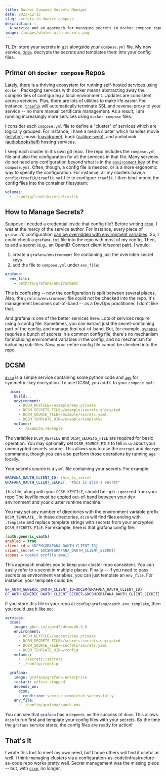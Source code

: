 ```yaml
---
title: Docker Compose Secrets Manager
date: 2023-12-15
slug: secrets-in-docker-compose
description: |
  A service and an approach for managing secrets in docker compose repos.
image: /images/whales-with-secrets.png
---
```


TL;Dr: store your secrets in `git` alongside your `compose.yml` file.
My new service, [`dcsm`](https://github.com/igor47/dcsm), decrypts the secrets and templates them into your config files.

## Primer on `docker compose` Repos

Lately, there is a thriving ecosystem for running self-hosted services using `docker`.
Packaging services with docker means abstracting away the complexities of configuring a local environment.
Updates are consistent across services.
Plus, there are lots of utilities to make life easier.
For instance, [`traefik`](https://traefik.io/) will automatically terminate SSL and reverse-proxy to your service -- no more manual certificate management.
As a result, I am running increasingly more services using `docker compose` files.

I consider each `compose.yml` file to define a "cluster" of services which are logically grouped.
For instance, I have a media cluster which handles movie ([jellyfin](https://jellyfin.org/)), music ([navidrome](https://www.navidrome.org/)), book ([calibre-web](https://github.com/janeczku/calibre-web)), and audiobook ([audiobookshelf](https://www.audiobookshelf.org/)) hosting services.

I keep each cluster in it's own git repo.
The repo includes the `compose.yml` file and also the configuration for all the services in that file.
Many services do not need any configuration beyond what is in the [`environment` key](https://docs.docker.com/compose/compose-file/compose-file-v3/#environment) of the `compose.yml`.
Often, though, a config file is needed, or is a more ergonomic way to specify the configuration.
For instance, all my clusters have a `config/traefik/traefik.yml` file to configure `traefik`.
I then bind-mount the config files into the container filesystem:

```yaml
volumes:
  - ./config/traefik:/etc/traefik
```

## How to Manage Secrets?

Suppose I needed a credential inside that config file?
Before writing [`dcsm`](https://github.com/igor47/dcsm), I was at the mercy of the service author.
For instance, every piece of `grafana`'s configuration [can be overridden with environment variables](https://grafana.com/docs/grafana/latest/setup-grafana/configure-grafana/#override-configuration-with-environment-variables).
So, I could check a `grafana.ini` file into the repo with most of my config.
Then, to add a secret (e.g., an OpenID-Connect client id/secret pair), I would:

1. create a `grafana/environment` file containing just the overriden secret keys
1. add the file to `compose.yml` under `env_file`:

```yaml
grafana:
  env_file:
    - path/to/grafana/environment
```

This is confusing -- now the configuration is split between several places.
Also, the `grafana/environment` file could not be checked into the repo.
It's management becomes out-of-band -- as a DevOps practitioner, I don't like that.

And grafana is one of the better services here.
Lots of services require using a config file.
Sometimes, you can extract just the secret-containing part of the config, and manage *that* out-of-band.
But, for example, [`synapse`](https://matrix-org.github.io/synapse/latest/usage/configuration/config_documentation.html) requries a bunch of secrets in a common config file, there's no mechanism for including environment variables in the config, and no mechanism for including sub-files.
Now, your entire config file cannot be checked into the repo.

## DCSM

[`dcsm`](https://github.com/igor47/dcsm) is a simple service containing some python code and [`age`](https://age-encryption.org/) for symmetric-key encryption.
To use DCSM, you add it to your `compose.yml`:

```yaml
  dcsm:
    build: .
    environment:
      - DCSM_KEYFILE=/example/key.private
      - DCSM_SECRETS_FILE=/example/secrets.encrypted
      - DCSM_SOURCE_FILE=/example/secrets.yaml
      - DCSM_TEMPLATE_DIR=/example/templates
    volumes:
      - ./example:/example
```

The variables `DCSM_KEYFILE` and `DCSM_SECRETS_FILE` are required for basic operation.
You may optionally set `DCSM_SOURCE_FILE` to tell `dcsm` about your unencrypted secrets source.
This allows you to use the `encrypt` and `decrypt` commands, though you can also perform those operations by running `age` locally.

Your secrets source is a `yaml` file containing your secrets.
For example:

```yaml
GRAFANA_OAUTH_CLIENT_ID: this_is_secret
GRAFANA_OAUTH_CLIENT_SECRET: "this is also a secret"
```

This file, along with your `DCSM_KEYFILE`, should be `.git-ignore`ed from your repo
The keyfile must be copied out-of-band between your dev environment and your cluster runtime machine.

You may set any number of directories with the environment variable prefix `DCSM_TEMPLATE_`.
In these directories, `dcsm` will find files ending with `.template` and replace template strings with secrets from your encrypted `DCSM_SECRETS_FILE`.
For example, here is that grafana config file:

```ini
[auth.generic_oauth]
enabled = true
client_id = $DCSM{GRAFANA_OAUTH_CLIENT_ID}
client_secret = $DCSM{GRAFANA_OAUTH_CLIENT_SECRET}
scopes = openid profile email
```

This approach enables you to keep your cluster repo consistent.
You can easily refer to a secret in multiple places.
Finally -- if you need to pass secrets as environment variables, you can just template an `env_file`.
For instance, your template could be:

```bash
GF_AUTH_GENERIC_OAUTH_CLIENT_ID=$DCSM{GRAFANA_OAUTH_CLIENT_ID}
GF_AUTH_GENERIC_OAUTH_CLIENT_SECRET=$DCSM{GRAFANA_OAUTH_CLIENT_SECRET}
```

If you store this file in your repo at `config/grafana/oauth.env.template`, then you could use it like so:

```yaml
services:
  dcsm:
    image: ghcr.io/igor47/dcsm:v0.3.0
    environment:
      - DCSM_KEYFILE=/secrets/key.private
      - DCSM_SECRETS_FILE=/secrets/secrets.encrypted
      - DCSM_SOURCE_FILE=/secrets/secrets.yaml
      - DCSM_TEMPLATE_DIR=/config
    volumes:
      - ./secrets:/secrets
      - ./config:/config

  grafana:
    image: grafana/grafana-enterprise
    restart: unless-stopped
    depends_on:
      dcsm:
        condition: service_completed_successfully
    env_file:
      - ./config/grafana/oauth.env
```

You can see that `grafana` has a `depends_on` the success of `dcsm`.
This allows `dcsm` to run first and template your config files with your secrets.
By the time the `grafana` service starts, the config files are ready for action!

## That's It

I wrote this tool to meet my own need, but I hope others will find it useful as well.
I think managing clusters via a configuration-as-code/infrastructure-as-code repo works pretty well.
Secret management was the missing piece -- but, with [`dcsm`](https://github.com/igor47/dcsm), no longer.
